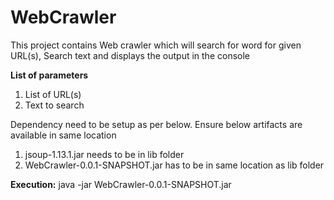 # WebCrawler

This project contains Web crawler which will search for word for given URL(s), Search text and displays the output in the console

**List of parameters**
  1. List of URL(s)
  2. Text to search

Dependency need to be setup as per below. Ensure below artifacts are available in same location
  1. jsoup-1.13.1.jar needs to be in lib folder
  2. WebCrawler-0.0.1-SNAPSHOT.jar has to be in same location as lib folder

**Execution:** 
java -jar WebCrawler-0.0.1-SNAPSHOT.jar <URLS> <searchtext>

